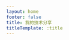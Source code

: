 ```yaml
---
layout: home
footer: false
title: 我的技术分享
titleTemplate: :title
---
```

<script setup>
import Demos from '../.vitepress/theme/views/demos.vue'
</script>
<demos/>
